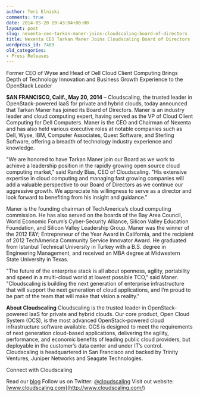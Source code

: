 ```yaml
---
author: Teri Elniski
comments: true
date: 2014-05-20 19:43:04+00:00
layout: post
slug: nexenta-ceo-tarkan-maner-joins-cloudscaling-board-of-directors
title: Nexenta CEO Tarkan Maner Joins Cloudscaling Board of Directors
wordpress_id: 7489
old_categories:
- Press Releases
---
```


Former CEO of Wyse and Head of Dell Cloud Client Computing Brings Depth of Technology Innovation and Business Growth Experience to the OpenStack Leader





**SAN FRANCISCO, Calif., May 20, 2014** – Cloudscaling, the trusted leader in OpenStack-powered IaaS for private and hybrid clouds, today announced that Tarkan Maner has joined its Board of Directors.  Maner is an industry leader and cloud computing expert, having served as the VP of Cloud Client Computing for Dell Computers.  Maner is the CEO and Chairman of Nexenta and has also held various executive roles at notable companies such as Dell, Wyse, IBM, Computer Associates, Quest Software, and Sterling Software, offering a breadth of technology industry experience and knowledge.


 


"We are honored to have Tarkan Maner join our Board as we work to achieve a leadership position in the rapidly growing open source cloud computing market," said Randy Bias, CEO of Cloudscaling.  "His extensive expertise in cloud computing and managing fast growing companies will add a valuable perspective to our Board of Directors as we continue our aggressive growth. We appreciate his willingness to serve as a director and look forward to benefiting from his insight and guidance."


 


Maner is the founding chairman of TechAmerica’s cloud computing commission. He has also served on the boards of the Bay Area Council, World Economic Forum’s Cyber-Security Alliance, Silicon Valley Education Foundation, and Silicon Valley Leadership Group. Maner was the winner of the 2012 E&Y; Entrepreneur of the Year Award in California, and the recipient of 2012 TechAmerica Community Service Innovator Award.  He graduated from Istanbul Technical University in Turkey with a B.S. degree in Engineering Management, and received an MBA degree at Midwestern State University in Texas.


 


"The future of the enterprise stack is all about openness, agility, portability and speed in a multi-cloud world at lowest possible TCO," said Maner. "Cloudscaling is building the next generation of enterprise infrastructure that will support the next generation of cloud applications, and I’m proud to be part of the team that will make that vision a reality."





**About Cloudscaling**
Cloudscaling is the trusted leader in OpenStack-powered IaaS for private and hybrid clouds. Our core product, Open Cloud System (OCS), is the most advanced OpenStack-powered cloud infrastructure software available. OCS is designed to meet the requirements of next generation cloud-based applications, delivering the agility, performance, and economic benefits of leading public cloud providers, but deployable in the customer’s data center and under IT’s control. Cloudscaling is headquartered in San Francisco and backed by Trinity Ventures, Juniper Networks and Seagate Technologies.




Connect with Cloudscaling




Read our [blog](http://www.cloudscaling.com/blog/)
Follow us on Twitter: [@cloudscaling](https://twitter.com/Cloudscaling)
Visit out website: [www.cloudscaling.com](http://www.cloudscaling.com/)

